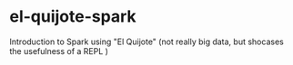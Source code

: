 el-quijote-spark
================

Introduction to Spark using "El Quijote"
(not really big data, but shocases the usefulness of a REPL )
